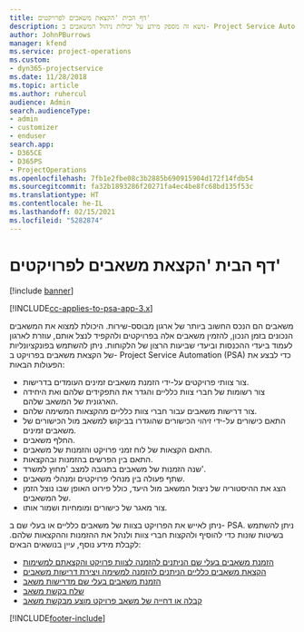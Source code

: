 ```yaml
---
title: דף הבית 'הקצאת משאבים לפרויקטים'
description: נושא זה מספק מידע על יכולות ניהול המשאבים ב- Project Service Automation‏ (PSA) עבור Dynamics 365.
author: JohnPBurrows
manager: kfend
ms.service: project-operations
ms.custom:
- dyn365-projectservice
ms.date: 11/28/2018
ms.topic: article
ms.author: ruhercul
audience: Admin
search.audienceType:
- admin
- customizer
- enduser
search.app:
- D365CE
- D365PS
- ProjectOperations
ms.openlocfilehash: 7fb1e2fbe08c3b2885b690915904d172f14fdb54
ms.sourcegitcommit: fa32b1893286f20271fa4ec4be8fc68bd135f53c
ms.translationtype: HT
ms.contentlocale: he-IL
ms.lasthandoff: 02/15/2021
ms.locfileid: "5282874"
---
```

# <a name="resourcing-projects-home-page"></a>דף הבית 'הקצאת משאבים לפרויקטים'

[!include [banner](../includes/psa-now-project-operations.md)]

[!INCLUDE[cc-applies-to-psa-app-3.x](../includes/cc-applies-to-psa-app-3x.md)]

משאבים הם הנכס החשוב ביותר של ארגון מבוסס-שירות. היכולת למצוא את המשאבים הנכונים בזמן הנכון, להזמין משאבים אלה בפרויקטים ולהקפיד לנצל אותם, עוזרת לארגון לעמוד ביעדי ההכנסות וביעדי שביעות הרצון של הלקוחות. ניתן להשתמש בפונקציונליות של הקצאת משאבים בפרויקט ב- Project Service Automation‏ (PSA) כדי לבצע את הפעולות הבאות:

- צור צוותי פרויקטים על-ידי הזמנת משאבים זמינים העומדים בדרישות.
- צור רשומות של חברי צוות כלליים והגדר את התפקידים שלהם ואת היחידה הארגונית של המשאב שלהם.
- צור דרישות משאבים עבור חברי צוות כלליים מהקצאות המשימה שלהם.
- התאם כישורים על-ידי זיהוי הכישורים שהוגדרו בביקוש למשאב מול הכישורים של משאבים זמינים.
- החלף משאבים.
- התאם הקצאות של לוח זמני פרויקט והזמנות של משאבים.
- התאם בין הפרשים בהזמנות ובהקצאות.
- שנה הזמנות של משאבים בתגובה למצב 'מחוץ למשרד'.
- שתף פעולה בין מנהלי פרויקטים ומנהלי משאבים.
- הצג את ההיסטוריה של ניצול המשאב מול היעד, כולל פירוט האופן שבו נוצל הזמן של המשאבים.
- צור מאגר של כישורים ומומחיות ושמור אותו.


ניתן לאייש את הפרויקט בצוות של משאבים כלליים או בעלי שם ב- PSA. ניתן להשתמש בשיטות שונות כדי להוסיף ולהקצות חברי צוות ולנהל את ההזמנות וההקצאות שלהם. לקבלת מידע נוסף, עיין בנושאים הבאים:

- [הזמנת משאבים בעלי שם הניתנים להזמנה לצוות פרויקט והקצאתם למשימות](assign-named-bookable-resource.md)
- [הקצאת משאבים כלליים הניתנים להזמנה למשימה ויצירת דרישות משאבים](assign-generic-bookable-resource.md)
- [הזמנת משאבים בעלי שם מדרישות משאב](book-named-resource.md)
- [שלח בקשת משאב](submit-resource-request.md)
- [קבלה או דחייה של משאב פרויקט מוצע מבקשת משאב](accept-reject-proposed-resource.md)


[!INCLUDE[footer-include](../includes/footer-banner.md)]